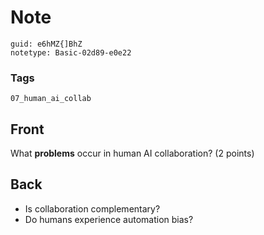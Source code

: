 # Note
```
guid: e6hMZ{]BhZ
notetype: Basic-02d89-e0e22
```

### Tags
```
07_human_ai_collab
```

## Front
What <b>problems</b> occur in human AI collaboration? (2 points)

## Back
<ul>
  <li>Is collaboration complementary?
  <li>Do humans experience automation bias?
</ul>
